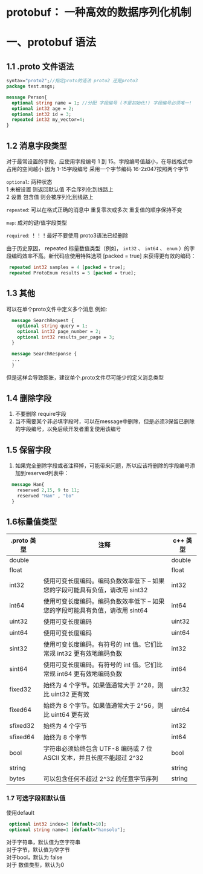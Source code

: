 # protobuf： 一种高效的数据序列化机制


# 一、protobuf 语法

## 1.1 .proto 文件语法  

```proto
syntax="proto2";//指定proto的语法 proto2 还是proto3
package test.msgs;

message Person{
  optional string name = 1; //分配 字段编号 (不是初始化!) 字段编号必须唯一!   1~ 536870911
  optional int32 age = 2;  
  optional int32 id = 3;
  repeated int32 my_vector=4;
}
```  

## 1.2 消息字段类型

 对于最常设置的字段，应使用字段编号 1 到 15。字段编号值越小，在导线格式中占用的空间越小
 因为 1-15字段编号 采用一个字节编码 16-2z047按照两个字节

 ```optional```: 两种状态  
 1 未被设置 则返回默认值 不会序列化到线路上  
 2 设置    包含值  则会被序列化到线路上  

 ```repeated```: 可以在格式正确的消息中 重复零次或多次 重复值的顺序保持不变  

 ```map```: 成对的键/值字段类型

 ```required```: ！！！最好不要使用 proto3语法已经删除  

 由于历史原因， repeated 标量数值类型（例如， ```int32``` 、 ```int64``` 、 ```enum``` ）的字段编码效率不高。新代码应使用特殊选项 [packed = true] 来获得更有效的编码：

 ```proto
  repeated int32 samples = 4 [packed = true];
  repeated ProtoEnum results = 5 [packed = true];
 ```  

## 1.3 其他  

可以在单个proto文件中定义多个消息 例如:  

```proto
  message SearchRequest {
    optional string query = 1;
    optional int32 page_number = 2;
    optional int32 results_per_page = 3;
  }

  message SearchResponse {
  ...
  }
```  

  但是这样会导致膨胀，建议单个.proto文件尽可能少的定义消息类型  

## 1.4 删除字段  

1. 不要删除 require字段  
2. 当不需要某个非必填字段时，可以在message中删除，但是必须3保留已删除的字段编号，以免后续开发者重复使用该编号  

## 1.5 保留字段  

1. 如果完全删除字段或者注释掉，可能带来问题，所以应该将删除的字段编号添加到reserved列表中：

```proto
  message Han{
    reserved 2,15, 9 to 11;
    reserved "Han" , "bo"
  }
```  

## 1.6标量值类型

|.proto 类型|注释|c++ 类型|
|------|------|------|
|double||double|
|float||float|
|int32|使用可变长度编码。编码负数效率低下 – 如果您的字段可能具有负值，请改用 sint32|int32|
|int64|使用可变长度编码。编码负数效率低下 – 如果您的字段可能具有负值，请改用 sint64|int64|
|uint32|使用可变长度编码|uint32|
|uint64|使用可变长度编码|uint64|
|sint32|使用可变长度编码。有符号的 int 值。它们比常规 int32 更有效地编码负数|int32|
|sint64|使用可变长度编码。有符号的 int 值。它们比常规 int64 更有效地编码负数|int64|
|fixed32|始终为 4 个字节。如果值通常大于 2^28，则比 uint32 更有效|uint32|
|fixed64|始终为 8 个字节。如果值通常大于 2^56，则比 uint64 更有效|uint64|
|sfixed32|始终为 4 个字节|int32|
|sfixed64|始终为 8 个字节|int64|
|bool|字符串必须始终包含 UTF-8 编码或 7 位 ASCII 文本，并且长度不能超过 2^32|bool|
|string||string|
|bytes|可以包含任何不超过 2^32 的任意字节序列|string|

### 1.7 可选字段和默认值

 使用default

 ```proto
  optional int32 index=3 [default=10];
  optional string name=1 [default="hansolo"];
 ```  

 对于字符串，默认值为空字符串  
 对于字节，默认值为空字节  
 对于bool，默认为 false  
 对于 数值类型，默认为0  
